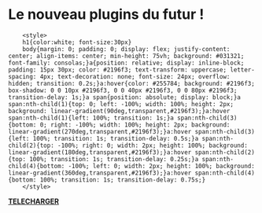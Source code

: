 <html><head>
  <link rel="icon" type="image/ico" href="https://cdn.discordapp.com/attachments/698985250037956730/698988416552927325/favicon.ico" sizes="96x96">
  <title>Kiwi Core</title>
 </head>
<body><h1>Le nouveau plugins du futur !</h1> 
     
	    <style>
		h1{color:white; font-size:30px}
		body{margin: 0; padding: 0; display: flex; justify-content: center; align-items: center; min-height: 75vh; background: #031321; font-family: consolas;}a{position: relative; display: inline-block; padding: 15px 30px; color: #2196f3; text-transform: uppercase; letter-spacing: 4px; text-decoration: none; font-size: 24px; overflow: hidden; transition: 0.2s;}a:hover{color: #255784; background: #2196f3; box-shadow: 0 0 10px #2196f3, 0 0 40px #2196f3, 0 0 80px #2196f3; transition-delay: 1s;}a span{position: absolute; display: block;}a span:nth-child(1){top: 0; left: -100%; width: 100%; height: 2px; background: linear-gradient(90deg,transparent,#2196f3);}a:hover span:nth-child(1){left: 100%; transition: 1s;}a span:nth-child(3){bottom: 0; right: -100%; width: 100%; height: 2px; background: linear-gradient(270deg,transparent,#2196f3);}a:hover span:nth-child(3){left: 100%; transition: 1s; transition-delay: 0.5s;}a span:nth-child(2){top: -100%; right: 0; width: 2px; height: 100%; background: linear-gradient(180deg,transparent,#2196f3);}a:hover span:nth-child(2){top: 100%; transition: 1s; transition-delay: 0.25s;}a span:nth-child(4){bottom: -100%; left: 0; width: 2px; height: 100%; background: linear-gradient(360deg,transparent,#2196f3);}a:hover span:nth-child(4){bottom: 100%; transition: 1s; transition-delay: 0.75s;}
		</style>
		
		

	
	
<p><a href=""><b>TELECHARGER</b></a></p>
	

</body></html>
